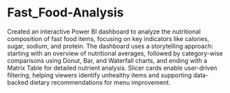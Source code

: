 # Fast_Food-Analysis
Created an interactive Power BI dashboard to analyze the nutritional composition of fast food items, focusing on key indicators like calories, sugar, sodium, and protein. 
The dashboard uses a storytelling approach: starting with an overview of nutritional averages, followed by category-wise comparisons using Donut, Bar, and Waterfall charts, and ending with a Matrix Table for detailed nutrient analysis. Slicer cards enable user-driven filtering, helping viewers identify unhealthy items and supporting data-backed dietary recommendations for menu improvement.

